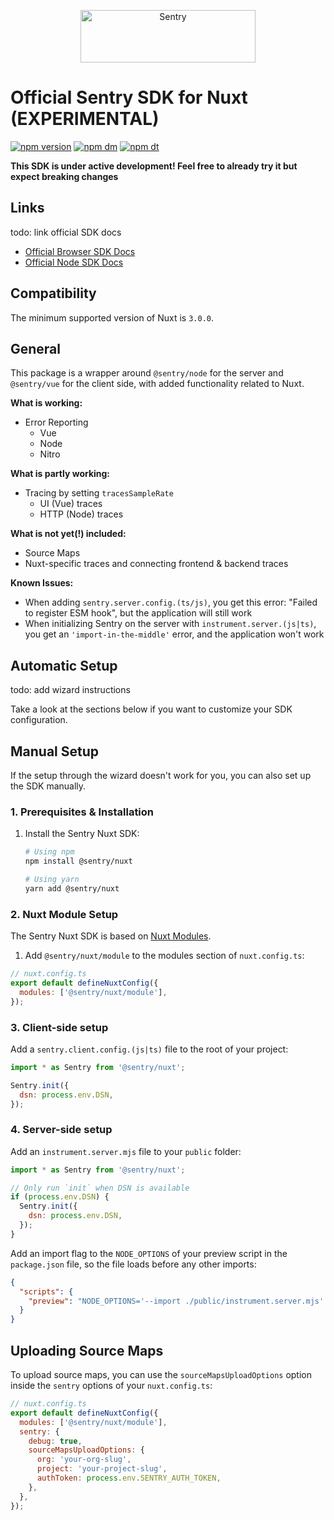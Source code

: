 <p align="center">
  <a href="https://sentry.io/?utm_source=github&utm_medium=logo" target="_blank">
    <img src="https://sentry-brand.storage.googleapis.com/sentry-wordmark-dark-280x84.png" alt="Sentry" width="280" height="84">
  </a>
</p>

# Official Sentry SDK for Nuxt (EXPERIMENTAL)

[![npm version](https://img.shields.io/npm/v/@sentry/nuxt.svg)](https://www.npmjs.com/package/@sentry/nuxt)
[![npm dm](https://img.shields.io/npm/dm/@sentry/nuxt.svg)](https://www.npmjs.com/package/@sentry/nuxt)
[![npm dt](https://img.shields.io/npm/dt/@sentry/nuxt.svg)](https://www.npmjs.com/package/@sentry/nuxt)

**This SDK is under active development! Feel free to already try it but expect breaking changes**

## Links

todo: link official SDK docs

- [Official Browser SDK Docs](https://docs.sentry.io/platforms/javascript/)
- [Official Node SDK Docs](https://docs.sentry.io/platforms/node/)

## Compatibility

The minimum supported version of Nuxt is `3.0.0`.

## General

This package is a wrapper around `@sentry/node` for the server and `@sentry/vue` for the client side, with added
functionality related to Nuxt.

**What is working:**

- Error Reporting
  - Vue
  - Node
  - Nitro

**What is partly working:**

- Tracing by setting `tracesSampleRate`
  - UI (Vue) traces
  - HTTP (Node) traces

**What is not yet(!) included:**

- Source Maps
- Nuxt-specific traces and connecting frontend & backend traces

**Known Issues:**

- When adding `sentry.server.config.(ts/js)`, you get this error: "Failed to register ESM hook", but the application
  will still work
- When initializing Sentry on the server with `instrument.server.(js|ts)`, you get an `'import-in-the-middle'` error,
  and the application won't work

## Automatic Setup

todo: add wizard instructions

Take a look at the sections below if you want to customize your SDK configuration.

## Manual Setup

If the setup through the wizard doesn't work for you, you can also set up the SDK manually.

### 1. Prerequisites & Installation

1. Install the Sentry Nuxt SDK:

   ```bash
   # Using npm
   npm install @sentry/nuxt

   # Using yarn
   yarn add @sentry/nuxt
   ```

### 2. Nuxt Module Setup

The Sentry Nuxt SDK is based on [Nuxt Modules](https://nuxt.com/docs/api/kit/modules).

1. Add `@sentry/nuxt/module` to the modules section of `nuxt.config.ts`:

```javascript
// nuxt.config.ts
export default defineNuxtConfig({
  modules: ['@sentry/nuxt/module'],
});
```

### 3. Client-side setup

Add a `sentry.client.config.(js|ts)` file to the root of your project:

```javascript
import * as Sentry from '@sentry/nuxt';

Sentry.init({
  dsn: process.env.DSN,
});
```

### 4. Server-side setup

Add an `instrument.server.mjs` file to your `public` folder:

```javascript
import * as Sentry from '@sentry/nuxt';

// Only run `init` when DSN is available
if (process.env.DSN) {
  Sentry.init({
    dsn: process.env.DSN,
  });
}
```

Add an import flag to the `NODE_OPTIONS` of your preview script in the `package.json` file, so the file loads before any
other imports:

```json
{
  "scripts": {
    "preview": "NODE_OPTIONS='--import ./public/instrument.server.mjs' nuxt preview"
  }
}
```

## Uploading Source Maps

To upload source maps, you can use the `sourceMapsUploadOptions` option inside the `sentry` options of your
`nuxt.config.ts`:

```javascript
// nuxt.config.ts
export default defineNuxtConfig({
  modules: ['@sentry/nuxt/module'],
  sentry: {
    debug: true,
    sourceMapsUploadOptions: {
      org: 'your-org-slug',
      project: 'your-project-slug',
      authToken: process.env.SENTRY_AUTH_TOKEN,
    },
  },
});
```
